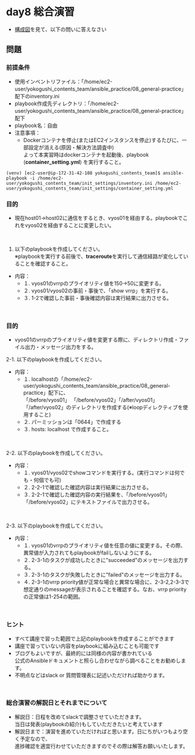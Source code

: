 
# day8 総合演習

- [構成図](https://docs.google.com/presentation/d/1Z5oyxRJH1G_lImkciK9mhdvWkzOOvG4Z/edit?usp=sharing&ouid=110508462132118985202&rtpof=true&sd=true)を見て、以下の問いに答えなさい

## 問題

### 前提条件

- 使用インベントリファイル：「/home/ec2-user/yokogushi_contents_team/ansible_practice/08_general-practice」配下のinventory.ini
- playbook作成先ディレクトリ：「/home/ec2-user/yokogushi_contents_team/ansible_practice/08_general-practice」配下
- playbook名：自由
- 注意事項：
  - Dockerコンテナを停止(またはEC2インスタンスを停止)するたびに、一部設定が消える(原因・解決方法調査中)  
  よって本実習時はdockerコンテナを起動後、playbook (**container_setting.yml**) を実行すること。

```shell
(venv) [ec2-user@ip-172-31-42-108 yokogushi_contents_team]$ ansible-playbook -i /home/ec2-user/yokogushi_contents_team/init_settings/inventory.ini /home/ec2-user/yokogushi_contents_team/init_settings/container_setting.yml
```

### 目的

- 現在host01→host02に通信をするとき、vyos01を経由する。playbookでこれをvyos02を経由することに変更したい。

<br>

1. 以下のplaybookを作成してください。
<br> ※playbookを実行する前後で、**traceroute**を実行して通信経路が変化していることを確認すること。

- 内容：
  - １. vyos01のvrrpのプライオリティ値を150→50に変更する。
  - ２. vyos01/vyos02の事前・事後で、「show vrrp」を実行する。
  - ３. 1-2で確認した事前・事後確認内容は実行結果に出力させる。

<br>

### 目的

- vyos01のvrrpのプライオリティ値を変更する際に、ディレクトリ作成・ファイル出力・メッセージ出力をする。

2-1. 以下のplaybookを作成してください。

- 内容：
  - １. localhostの「/home/ec2-user/yokogushi_contents_team/ansible_practice/08_general-practice」配下に、  
        「/before/vyos01」 「/before/vyos02」「/after/vyos01」「/after/vyos02」のディレクトリを作成する(※loopディレクティブを使用すること)
  - ２. パーミッションは「0644」で作成する
  - ３. hosts: localhost で作成すること。

<br>

2-2. 以下のplaybookを作成してください。

- 内容：
  - １. vyos01/vyos02でshowコマンドを実行する。(実行コマンドは何でも・何個でも可)
  - ２. 2-2-1で確認した確認内容は実行結果に出力させる。
  - ３. 2-2-1で確認した確認内容の実行結果を、「/before/vyos01」 「/before/vyos02」にテキストファイルで出力させる。

<br>

2-3. 以下のplaybookを作成してください。

- 内容：
  - １. vyos01のvrrpのプライオリティ値を任意の値に変更する。その際、異常値が入力されてもplaybookがfailしないようにする。
  - ２. 2-3-1のタスクが成功したときに"succeeded"のメッセージを出力する。
  - ３. 2-3-1のタスクが失敗したときに"failed"のメッセージを出力する。
  - ４. 2-3-1のvrrp priority値が正常な場合と異常な場合に、2-3-2,2-3-3で  
  想定通りのmessageが表示されることを確認する。なお、vrrp priorityの正常値は1-254の範囲。

<br>

### ヒント

- すべて講座で習った範囲で上記のplaybookを作成することができます
- 講座で習っていない内容をplaybookに組み込むことも可能です
- ブログもよいですが、最終的には同様の内容が書かれている  
公式のAnsibleドキュメントと照らし合わせながら調べることをお勧めします。
- 不明点などはslack or 質問管理表に記述いただければ助かります。

<br>

### 総合演習の解説日とそれまでについて

- 解説日：日程を改めてslackで調整させていただきます。  
当日は発表(playbookの紹介)もしていただきたいと考えています
- 解説日まで：演習を進めていただければと思います。日にちがいつもより空く予定なので、  
進捗確認を適宜行わせていただきますのでその際は解答お願いいたします。
